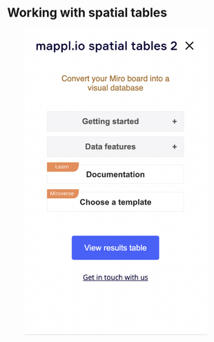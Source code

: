 # Working with spatial tables

<figure><img src=".gitbook/assets/Screen Shot 2023-03-29 at 8.31.42.png" alt=""><figcaption></figcaption></figure>
